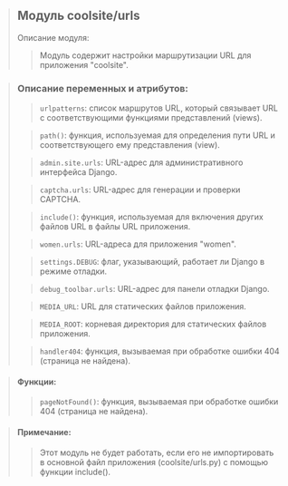 >## Модуль coolsite/urls
>
>Описание модуля:
>>Модуль содержит настройки маршрутизации URL для приложения "coolsite".

> ### Описание переменных и атрибутов:
>
>> `urlpatterns`: список маршрутов URL, который связывает URL с соответствующими функциями представлений (views).
>
>> `path()`: функция, используемая для определения пути URL и соответствующего ему представления (view).
>
>> `admin.site.urls`: URL-адрес для административного интерфейса Django.
>
>> `captcha.urls`: URL-адрес для генерации и проверки CAPTCHA.
>
>> `include()`: функция, используемая для включения других файлов URL в файлы URL приложения.
>
>> `women.urls`: URL-адреса для приложения "women".
>
>> `settings.DEBUG`: флаг, указывающий, работает ли Django в режиме отладки.
>
>> `debug_toolbar.urls`: URL-адрес для панели отладки Django.
>
>> `MEDIA_URL`: URL для статических файлов приложения.
>
>> `MEDIA_ROOT`: корневая директория для статических файлов приложения.
>
>> `handler404`: функция, вызываемая при обработке ошибки 404 (страница не найдена).

> #### Функции:
>
>> `pageNotFound()`: функция, вызываемая при обработке ошибки 404 (страница не найдена).

> #### Примечание:
>
>> Этот модуль не будет работать, если его не импортировать в основной файл приложения (coolsite/urls.py) с помощью функции include().